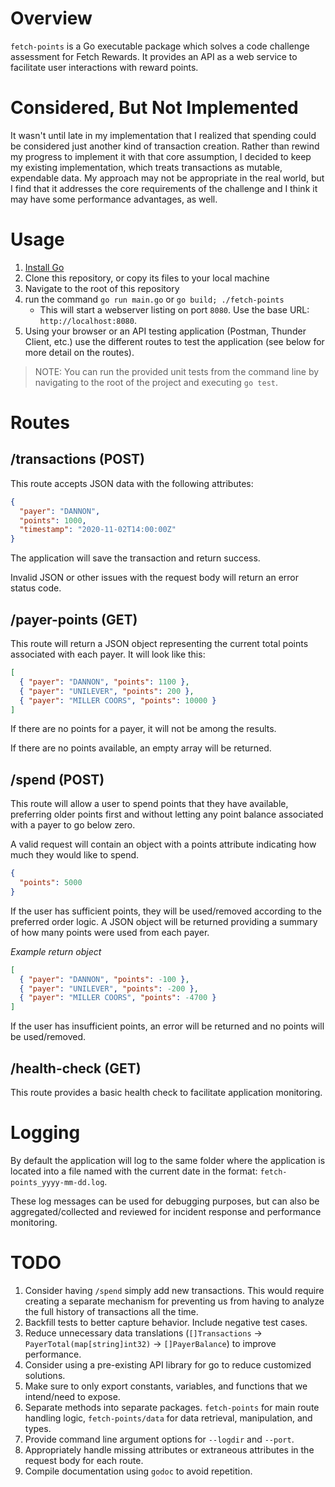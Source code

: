 # Overview

`fetch-points` is a Go executable package which solves a code challenge assessment for Fetch Rewards. It provides an API as a web service to facilitate user interactions with reward points.

# Considered, But Not Implemented

It wasn't until late in my implementation that I realized that spending could be considered just another kind of transaction creation. Rather than rewind my progress to implement it with that core assumption, I decided to keep my existing implementation, which treats transactions as mutable, expendable data. My approach may not be appropriate in the real world, but I find that it addresses the core requirements of the challenge and I think it may have some performance advantages, as well.

# Usage

1. [Install Go](https://golang.org/doc/install)
1. Clone this repository, or copy its files to your local machine
1. Navigate to the root of this repository
1. run the command `go run main.go` or `go build; ./fetch-points`
   - This will start a webserver listing on port `8080`. Use the base URL: `http://localhost:8080`.
1. Using your browser or an API testing application (Postman, Thunder Client, etc.) use the different routes to test the application (see below for more detail on the routes).

> NOTE: You can run the provided unit tests from the command line by navigating to the root of the project and executing `go test`.

# Routes

## /transactions (POST)

This route accepts JSON data with the following attributes:

```json
{
  "payer": "DANNON",
  "points": 1000,
  "timestamp": "2020-11-02T14:00:00Z"
}
```

The application will save the transaction and return success.

Invalid JSON or other issues with the request body will return an error status code.

## /payer-points (GET)

This route will return a JSON object representing the current total points associated with each payer. It will look like this:

```json
[
  { "payer": "DANNON", "points": 1100 },
  { "payer": "UNILEVER", "points": 200 },
  { "payer": "MILLER COORS", "points": 10000 }
]
```

If there are no points for a payer, it will not be among the results.

If there are no points available, an empty array will be returned.

## /spend (POST)

This route will allow a user to spend points that they have available, preferring older points first and without letting any point balance associated with a payer to go below zero.

A valid request will contain an object with a points attribute indicating how much they would like to spend.

```json
{
  "points": 5000
}
```

If the user has sufficient points, they will be used/removed according to the preferred order logic. A JSON object will be returned providing a summary of how many points were used from each payer.

_Example return object_

```json
[
  { "payer": "DANNON", "points": -100 },
  { "payer": "UNILEVER", "points": -200 },
  { "payer": "MILLER COORS", "points": -4700 }
]
```

If the user has insufficient points, an error will be returned and no points will be used/removed.

## /health-check (GET)

This route provides a basic health check to facilitate application monitoring.

# Logging

By default the application will log to the same folder where the application is located into a file named with the current date in the format: `fetch-points_yyyy-mm-dd.log`.

These log messages can be used for debugging purposes, but can also be aggregated/collected and reviewed for incident response and performance monitoring.

# TODO

1. Consider having `/spend` simply add new transactions. This would require creating a separate mechanism for preventing us from having to analyze the full history of transactions all the time.
1. Backfill tests to better capture behavior. Include negative test cases.
1. Reduce unnecessary data translations (`[]Transactions` -> `PayerTotal(map[string]int32)` -> `[]PayerBalance`) to improve performance.
1. Consider using a pre-existing API library for go to reduce customized solutions.
1. Make sure to only export constants, variables, and functions that we intend/need to expose.
1. Separate methods into separate packages. `fetch-points` for main route handling logic, `fetch-points/data` for data retrieval, manipulation, and types.
1. Provide command line argument options for `--logdir` and `--port`.
1. Appropriately handle missing attributes or extraneous attributes in the request body for each route.
1. Compile documentation using `godoc` to avoid repetition.
